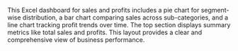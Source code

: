 This Excel dashboard for sales and profits includes a pie chart for segment-wise distribution, a bar chart comparing sales across sub-categories, and a line chart tracking profit trends over time.
The top section displays summary metrics like total sales and profits.
This layout provides a clear and comprehensive view of business performance.
